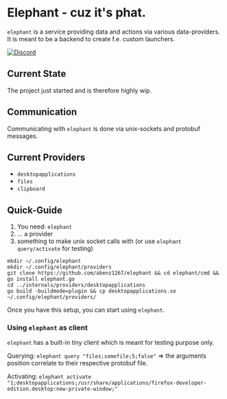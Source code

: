 # Elephant - cuz it's phat.

`elephant` is a service providing data and actions via various data-providers. It is meant to be a backend to create f.e. custom launchers.

[![Discord](https://img.shields.io/discord/1402235361463242964?logo=discord)](https://discord.gg/mGQWBQHASt)

## Current State

The project just started and is therefore highly wip.

## Communication

Communicating with `elephant` is done via unix-sockets and protobuf messages.

## Current Providers

- `desktopapplications`
- `files`
- `clipboard`

## Quick-Guide

1. You need: `elephant`
2. ... a provider
3. something to make unix socket calls with (or use `elephant query/activate` for testing)

```
mkdir ~/.config/elephant
mkdir ~/.config/elephant/providers
git clone https://github.com/abenz1267/elephant && cd elephant/cmd && go install elephant.go
cd ../internals/providers/desktopapplications
go build -buildmode=plugin && cp desktopapplications.so ~/.config/elephant/providers/
```

Once you have this setup, you can start using `elephant`.

### Using `elephant` as client

`elephant` has a built-in tiny client which is meant for testing purpose only.

Querying: `elephant query "files;somefile;5;false"` => the arguments position correlate to their respective protobuf file.

Activating: `elephant activate "1;desktopapplications;/usr/share/applications/firefox-developer-edition.desktop:new-private-window;"`

